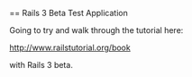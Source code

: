== Rails 3 Beta Test Application

Going to try and walk through the tutorial here:

http://www.railstutorial.org/book

with Rails 3 beta.
